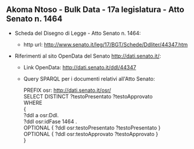 ## Akoma Ntoso - Bulk Data - 17a legislatura - Atto Senato n. 1464 ##

* Scheda del Disegno di Legge - Atto Senato n. 1464:
	* http url: http://www.senato.it/leg/17/BGT/Schede/Ddliter/44347.htm

* Riferimenti al sito OpenData del Senato http://dati.senato.it/:
	* Link OpenData: http://dati.senato.it/ddl/44347
	* Query SPARQL per i documenti relativi all'Atto Senato:

        PREFIX osr: <http://dati.senato.it/osr/>  
		SELECT DISTINCT ?testoPresentato ?testoApprovato  
		WHERE  
		{  
		    ?ddl a osr:Ddl.  
		    ?ddl osr:idFase 1464 .  
		    OPTIONAL { ?ddl osr:testoPresentato ?testoPresentato }  
		    OPTIONAL { ?ddl osr:testoApprovato ?testoApprovato }  
		}
		